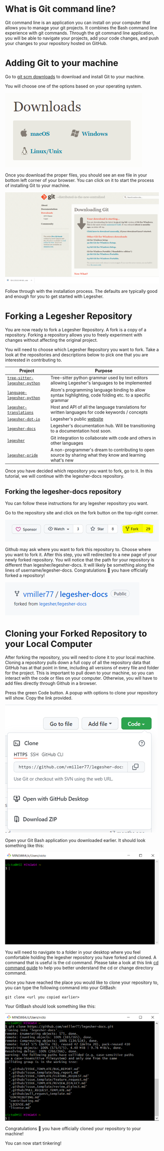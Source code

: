 # What is Git command line?

Git command line is an application you can install on your computer that allows you to manage your git projects.
It combines the Bash command line experience with git commands. Through the git command line application, you will be able to navigate your projects, add your code changes, and push your changes to your repository hosted on GitHub.

# Adding Git to your machine

Go to [git scm downloads](https://git-scm.com/downloads) to download and install Git to your machine.

You will choose one of the options based on your operating system.

![Git Download Options](Git_Download_Options.PNG "Git Download Options")

Once you download the proper files, you should see an exe file in your bottom left corner of your browser. You can click on it to start the process of installing Git to your machine.

![Exe File Download](Exe_Download.PNG "Exe Download Screen")

Follow through with the installation process. The defaults are typically good and enough for you to get started with Legesher.

# Forking a Legesher Repository

You are now ready to fork a Legesher Repository. A fork is a copy of a repository. Forking a repository allows you to freely experiment with changes without affecting the original project.

You will need to choose which Legesher Repository you want to fork. Take a look at the repositories and descriptions below to pick one that you are interested in contributing to.

| Project                                                                                  | Purpose                                                                                                   |
| ---------------------------------------------------------------------------------------- | --------------------------------------------------------------------------------------------------------- |
| [`tree-sitter-legesher-python`](https://github.com/legesher/tree-sitter-legesher-python) | Tree-sitter python grammar used by text editors allowing Legesher's languages to be implemented           |
| [`language-legesher-python`](https://github.com/legesher/language-legesher-python)       | Atom's programming language binding to allow syntax highlighting, code folding etc. to a specific grammar |
| [`legesher-translations`](https://github.com/legesher/legesher-translations)             | Host and API of all the language translations for written languages for code keywords / concepts          |
| [`legesher-dot-io`](https://github.com/legesher/legesher-dot-io)                         | Legesher's public [website](https://legesher.io)                                                          |
| [`legesher-docs`](https://github.com/legesher/legesher-docs)                             | Legesher's documentation hub. Will be transitioning to a documentation host soon.                         |
| [`legesher`](https://github.com/legesher/legesher)                                       | Git integration to collaborate with code and others in other languages                                    |
| [`legesher-pride`](https://github.com/legesher/legesher-pride)                           | A non-programmer's dream to contributing to open source by sharing what they know and learning what's new |

Once you have decided which repository you want to fork, go to it. In this tutorial, we will continue with the legesher-docs repository.

## Forking the legesher-docs repository

You can follow these instructions for any legesher repository you want.

Go to the repository site and click on the fork button on the top-right corner.

![Fork Button](Fork_Button.PNG "Fork Button")

Github may ask where you want to fork this repository to. Choose where you want to fork it. After this step, you will redirected to a new page of your newly forked repository. You will notice that the path for your repository is different than legesher/legesher-docs. It will likely be something along the lines of username/legesher-docs. Congratulations :tada: you have officially forked a repository!

![Forked Repository Path](Forked_Repository_Path.PNG "Forked Repository Path")

# Cloning your Forked Repository to your Local Computer

After forking the repository, you will need to clone it to your local machine. Cloning a repository pulls down a full copy of all the repository data that GitHub has at that point in time, including all versions of every file and folder for the project. This is important to pull down to your machine, so you can interact with the code or files on your computer. Otherwise, you will have to add files directly through Github in a browser.

Press the green Code button. A popup with options to clone your repository will show. Copy the link provided.

![Code Button to Clone](Clone_Button.PNG "Code Button to Clone")

Open your Git Bash application you downloaded earlier. It should look something like this:

![Git Bash Example](Git_Bash_Example.PNG "Example of Git Bash on Opening")

You will need to navigate to a folder in your desktop where you feel comfortable holding the legesher repository you have forked and cloned.
A command that is useful is the cd command. Please take a look at this link [cd command guide](https://www.educative.io/edpresso/what-is-git-bash-change-directory) to help you better understand the cd or change directory command.

Once you have reached the place you would like to clone your repository to, you can type the following command into your GitBash:
```
git clone <url you copied earlier>
```
Your GitBash should look something like this:

![Git Bash Cloned Repository](Cloned_Repository_GitBash.PNG "Example of Cloned Repository")

Congratulations :tada: you have officially cloned your repository to your machine!

You can now start tinkering!
